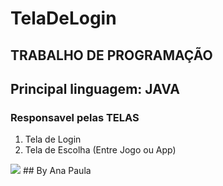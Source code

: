 # TelaDeLogin
## TRABALHO DE PROGRAMAÇÃO
## Principal linguagem: JAVA
### Responsavel pelas TELAS
1. Tela de Login
2. Tela de Escolha (Entre Jogo ou App)
<img src="/downloads/gatinhos.gif">
   ##                           By Ana Paula
